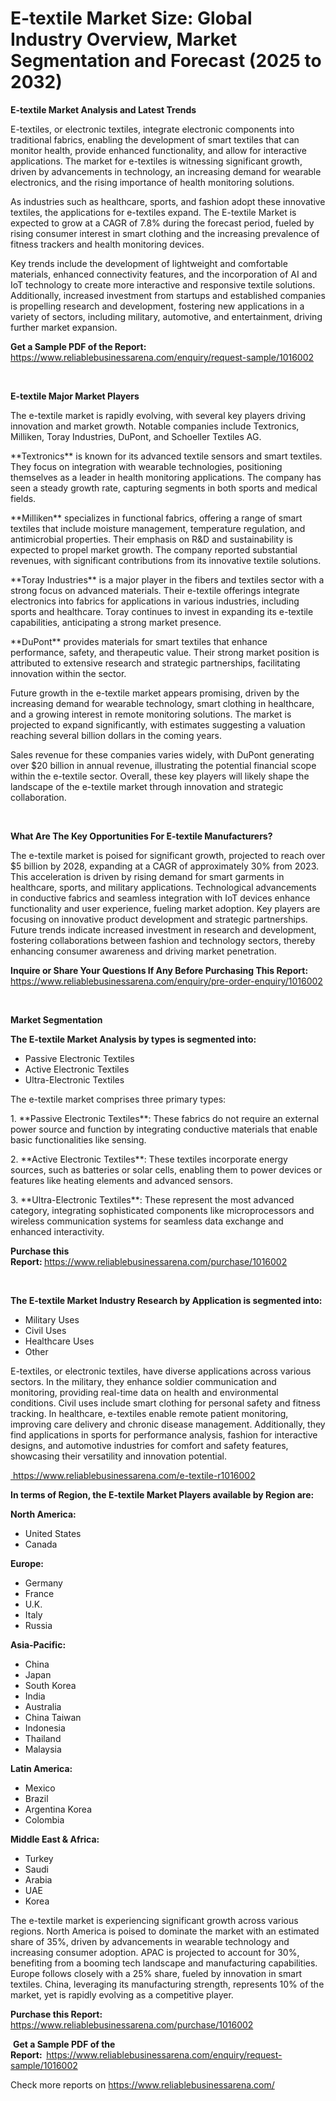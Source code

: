 <p><h1>E-textile Market Size: Global Industry Overview, Market Segmentation and Forecast (2025 to 2032)</h1></p><p><strong>E-textile Market Analysis and Latest Trends</strong></p>
<p><p>E-textiles, or electronic textiles, integrate electronic components into traditional fabrics, enabling the development of smart textiles that can monitor health, provide enhanced functionality, and allow for interactive applications. The market for e-textiles is witnessing significant growth, driven by advancements in technology, an increasing demand for wearable electronics, and the rising importance of health monitoring solutions. </p><p>As industries such as healthcare, sports, and fashion adopt these innovative textiles, the applications for e-textiles expand. The E-textile Market is expected to grow at a CAGR of 7.8% during the forecast period, fueled by rising consumer interest in smart clothing and the increasing prevalence of fitness trackers and health monitoring devices. </p><p>Key trends include the development of lightweight and comfortable materials, enhanced connectivity features, and the incorporation of AI and IoT technology to create more interactive and responsive textile solutions. Additionally, increased investment from startups and established companies is propelling research and development, fostering new applications in a variety of sectors, including military, automotive, and entertainment, driving further market expansion.</p></p>
<p><strong>Get a Sample PDF of the Report:&nbsp;</strong> <a href="https://www.reliablebusinessarena.com/enquiry/request-sample/1016002?utm_campaign=2288&utm_medium=2&utm_source=Github&utm_content=ia&utm_term=10022025&utm_id=e-textile">https://www.reliablebusinessarena.com/enquiry/request-sample/1016002</a></p>
<p>&nbsp;</p>
<p><strong>E-textile Major Market Players</strong></p>
<p><p>The e-textile market is rapidly evolving, with several key players driving innovation and market growth. Notable companies include Textronics, Milliken, Toray Industries, DuPont, and Schoeller Textiles AG.</p><p>**Textronics** is known for its advanced textile sensors and smart textiles. They focus on integration with wearable technologies, positioning themselves as a leader in health monitoring applications. The company has seen a steady growth rate, capturing segments in both sports and medical fields.</p><p>**Milliken** specializes in functional fabrics, offering a range of smart textiles that include moisture management, temperature regulation, and antimicrobial properties. Their emphasis on R&D and sustainability is expected to propel market growth. The company reported substantial revenues, with significant contributions from its innovative textile solutions.</p><p>**Toray Industries** is a major player in the fibers and textiles sector with a strong focus on advanced materials. Their e-textile offerings integrate electronics into fabrics for applications in various industries, including sports and healthcare. Toray continues to invest in expanding its e-textile capabilities, anticipating a strong market presence.</p><p>**DuPont** provides materials for smart textiles that enhance performance, safety, and therapeutic value. Their strong market position is attributed to extensive research and strategic partnerships, facilitating innovation within the sector.</p><p>Future growth in the e-textile market appears promising, driven by the increasing demand for wearable technology, smart clothing in healthcare, and a growing interest in remote monitoring solutions. The market is projected to expand significantly, with estimates suggesting a valuation reaching several billion dollars in the coming years.</p><p>Sales revenue for these companies varies widely, with DuPont generating over $20 billion in annual revenue, illustrating the potential financial scope within the e-textile sector. Overall, these key players will likely shape the landscape of the e-textile market through innovation and strategic collaboration.</p></p>
<p>&nbsp;</p>
<p><strong>What Are The Key Opportunities For E-textile Manufacturers?</strong></p>
<p><p>The e-textile market is poised for significant growth, projected to reach over $5 billion by 2028, expanding at a CAGR of approximately 30% from 2023. This acceleration is driven by rising demand for smart garments in healthcare, sports, and military applications. Technological advancements in conductive fabrics and seamless integration with IoT devices enhance functionality and user experience, fueling market adoption. Key players are focusing on innovative product development and strategic partnerships. Future trends indicate increased investment in research and development, fostering collaborations between fashion and technology sectors, thereby enhancing consumer awareness and driving market penetration.</p></p>
<p><strong>Inquire or Share Your Questions If Any Before Purchasing This Report:</strong> <a href="https://www.reliablebusinessarena.com/enquiry/pre-order-enquiry/1016002?utm_campaign=2288&utm_medium=2&utm_source=Github&utm_content=ia&utm_term=10022025&utm_id=e-textile">https://www.reliablebusinessarena.com/enquiry/pre-order-enquiry/1016002</a></p>
<p>&nbsp;</p>
<p><strong>Market Segmentation</strong></p>
<p><strong>The E-textile Market Analysis by types is segmented into:</strong></p>
<p><ul><li>Passive Electronic Textiles</li><li>Active Electronic Textiles</li><li>Ultra-Electronic Textiles</li></ul></p>
<p><p>The e-textile market comprises three primary types: </p><p>1. **Passive Electronic Textiles**: These fabrics do not require an external power source and function by integrating conductive materials that enable basic functionalities like sensing.  </p><p>2. **Active Electronic Textiles**: These textiles incorporate energy sources, such as batteries or solar cells, enabling them to power devices or features like heating elements and advanced sensors.  </p><p>3. **Ultra-Electronic Textiles**: These represent the most advanced category, integrating sophisticated components like microprocessors and wireless communication systems for seamless data exchange and enhanced interactivity.</p></p>
<p><strong>Purchase this Report:&nbsp;</strong><a href="https://www.reliablebusinessarena.com/purchase/1016002?utm_campaign=2288&utm_medium=2&utm_source=Github&utm_content=ia&utm_term=10022025&utm_id=e-textile">https://www.reliablebusinessarena.com/purchase/1016002</a></p>
<p>&nbsp;</p>
<p><strong>The E-textile Market Industry Research by Application is segmented into:</strong></p>
<p><ul><li>Military Uses</li><li>Civil Uses</li><li>Healthcare Uses</li><li>Other</li></ul></p>
<p><p>E-textiles, or electronic textiles, have diverse applications across various sectors. In the military, they enhance soldier communication and monitoring, providing real-time data on health and environmental conditions. Civil uses include smart clothing for personal safety and fitness tracking. In healthcare, e-textiles enable remote patient monitoring, improving care delivery and chronic disease management. Additionally, they find applications in sports for performance analysis, fashion for interactive designs, and automotive industries for comfort and safety features, showcasing their versatility and innovation potential.</p></p>
<p><a href="https://www.reliablebusinessarena.com/e-textile-r1016002?utm_campaign=2288&utm_medium=2&utm_source=Github&utm_content=ia&utm_term=10022025&utm_id=e-textile">&nbsp;https://www.reliablebusinessarena.com/e-textile-r1016002</a></p>
<p><strong>In terms of Region, the E-textile Market Players available by Region are:</strong></p>
<p>
    <p> <strong> North America: </strong>
        <ul>
            <li>United States</li>
            <li>Canada</li>
        </ul>
        </p> 
    <p> <strong> Europe: </strong>
        <ul>
            <li>Germany</li>
            <li>France</li>
            <li>U.K.</li>
            <li>Italy</li>
            <li>Russia</li>
        </ul>
        </p> 
    <p> <strong> Asia-Pacific: </strong>
        <ul>
            <li>China</li>
            <li>Japan</li>
            <li>South Korea</li>
            <li>India</li>
            <li>Australia</li>
            <li>China Taiwan</li>
            <li>Indonesia</li>
            <li>Thailand</li>
            <li>Malaysia</li>
        </ul>
        </p> 
    <p> <strong> Latin America: </strong>
        <ul>
            <li>Mexico</li>
            <li>Brazil</li>
            <li>Argentina Korea</li>
            <li>Colombia</li>
        </ul>
        </p> 
    <p> <strong> Middle East & Africa: </strong>
        <ul>
            <li>Turkey</li>
            <li>Saudi</li>
            <li>Arabia</li>
            <li>UAE</li>
            <li>Korea</li>
        </ul>
    </p>
    </p>
<p><p>The e-textile market is experiencing significant growth across various regions. North America is poised to dominate the market with an estimated share of 35%, driven by advancements in wearable technology and increasing consumer adoption. APAC is projected to account for 30%, benefiting from a booming tech landscape and manufacturing capabilities. Europe follows closely with a 25% share, fueled by innovation in smart textiles. China, leveraging its manufacturing strength, represents 10% of the market, yet is rapidly evolving as a competitive player.</p></p>
<p><strong>Purchase this Report: </strong><a href="https://www.reliablebusinessarena.com/purchase/1016002?utm_campaign=2288&utm_medium=2&utm_source=Github&utm_content=ia&utm_term=10022025&utm_id=e-textile">https://www.reliablebusinessarena.com/purchase/1016002</a></p>
<p>&nbsp;<strong>Get a Sample PDF of the Report:&nbsp;&nbsp;</strong><a href="https://www.reliablebusinessarena.com/enquiry/request-sample/1016002?utm_campaign=2288&utm_medium=2&utm_source=Github&utm_content=ia&utm_term=10022025&utm_id=e-textile">https://www.reliablebusinessarena.com/enquiry/request-sample/1016002</a></p>
<p><strong></strong></p>
<p>Check more reports on <a href="https://www.reliablebusinessarena.com/?utm_campaign=2288&utm_medium=2&utm_source=Github&utm_content=ia&utm_term=10022025&utm_id=e-textile">https://www.reliablebusinessarena.com/</a></p>